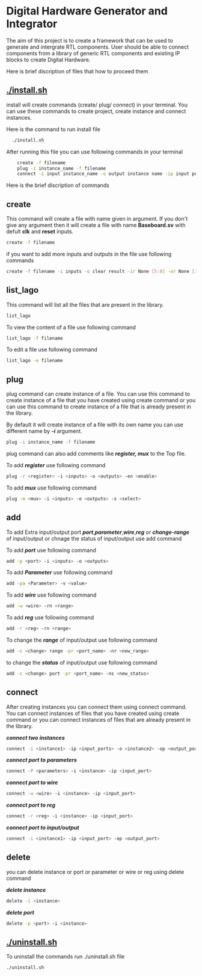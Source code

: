 # Digital Hardware Generator and Integrator

The aim of this project is to create a framework that can be used to generate and intergrate RTL components. User should be able to connect components from a library of generic RTL components and existing IP blocks to create Digital Hardware.

Here is brief discription of files that how to proceed them

## [./install.sh](install.sh)

install will create commands (create/ plug/ connect) in your terminal. You can use these commands to create project, create instance and connect instances.

Here is the command to run install file

```bash
  ./install.sh
```

After running this file you can use following commands in your terminal

```bash
    create -f filename
    plug -i instance_name -f filename
    connect -i input instance_name -o output instance name -ip input port -op output port 
```

Here is the brief discription of commands

## create

This command will create a file with name given in argument. If you don't give any argument then it will create a file with name **Baseboard.sv** with defult **clk** and **reset** inputs.

```bash
create -f filename
```

if you want to add more inputs and outputs in the file use following commands

```bash
create -f filename -i inputs -o clear result -ir None [5:0] -or None [3:0]
```

## list_lago

This command will list all the files that are present in the library.

```bash
list_lago
```

To view the content of a file use following command

```bash
list_lago -f filename
```

To edit a file use following command

```bash
list_lago -e filename
```

## plug

plug command can create instance of a file. You can use this command to create instance of a file that you have created using create command or you can use this command to create instance of a file that is already present in the library.

By default it will create instance of a file with its own name you can use different name by ***-i*** argument.

```bash
plug -i instance_name -f filename 
```

plug command can also add comments like ***register, mux*** to the Top file.

To add ***register***  use following command

```bash
plug -r <register> -i <inputs> -o <outputs> -en <enable>
```

To add ***mux*** use following command

```bash
plug -m <mux> -i <inputs> -o <outputs> -s <select>
```

## add

To add Extra input/output port ***port***,***parameter***,***wire***,***reg*** or ***change-range*** of input/output or chnage the status of input/output
use add command

To add ***port***  use following command

```bash
add -p <port> -i <inputs> -o <outputs>
```

To add ***Parameter*** use following command

```bash
add -pa <Parameter> -v <value>
```

To add ***wire*** use following command

```bash
add -w <wire> -rn <range>
```

To add ***reg*** use following command

```bash
add -r <reg> -rn <range>
```

To change the ***range*** of input/output use following command

```bash
add -c <change> range -pr <port_name> -nr <new_range>
```

to change the ***status*** of input/output use following command

```bash
add -c <change> port -pr <port_name> -ns <new_status>
```

## connect

After creating instances you can connect them using connect command. You can connect instances of files that you have created using create command or you can connect instances of files that are already present in the library.

***connect two instances***

```bash
connect -i <instance1> -ip <input_ports> -o <instance2> -op <output_ports>
```

***connect port to parameters***

```bash
connect -P <parameters> -i <instance> -ip <input_port>
```

***connect port to wire***

```bash
connect -w <wire> -i <instance> -ip <input_port>
```

***connect port to reg***

```bash
connect -r <reg> -i <instance> -ip <input_port>
```

***connect port to input/output***

```bash
connect -i <instance1> -ip <input_port> -op <output_port>
```

## delete

you can delete instance or port or parameter or wire or reg using delete command

***delete instance***

```bash
delete -i <instance>
```

***delete port***

```bash
delete -p <port> -i <instance>
```

## [./uninstall.sh](uninstall.sh)

To uninstall the commands run ./uninstall.sh file

```bash
./uninstall.sh
```

